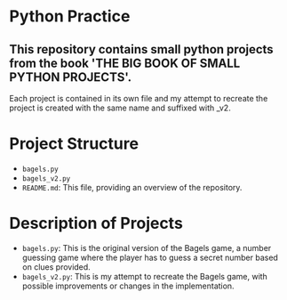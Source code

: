 # Python Practice

## This repository contains small python projects from the book 'THE BIG BOOK OF SMALL PYTHON PROJECTS'.

Each project is contained in its own file and my attempt to recreate the project is created with the same name and suffixed with \_v2.

# Project Structure

- `bagels.py`
- `bagels_v2.py`
- `README.md`: This file, providing an overview of the repository.

# Description of Projects

- `bagels.py`: This is the original version of the Bagels game, a number guessing game where the player has to guess a secret number based on clues provided.
- `bagels_v2.py`: This is my attempt to recreate the Bagels game, with possible improvements or changes in the implementation.
